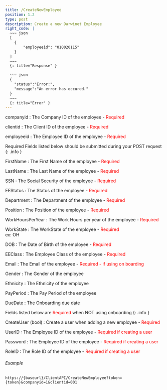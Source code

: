 ```yaml
---
title: /CreateNewEmployee
position: 1.2
type: post
description: Create a new Darwinet Employee
right_code: |
  ~~~ json
  [
    {
        "employeeid": "010020115"
    }
  ]
  ~~~
  {: title="Response" }

  ~~~ json
  {
    "status":"Error:",
    "message":"An error has occured."
  }
  ~~~
  {: title="Error" }
---
```

companyid
: The Company ID of the employee - <span style="color: red">Required</span>

clientid
: The Client ID of the employee - <span style="color: red">Required</span>

employeeid
: The Employee ID of the employee - <span style="color: red">Required</span>

Required Fields listed below should be submitted during your POST request
{: .info }

FirstName
: The First Name of the employee - <span style="color: red">Required</span>

LastName
: The Last Name of the employee - <span style="color: red">Required</span>

SSN
: The Social Security of the employee - <span style="color: red">Required</span>

EEStatus
: The Status of the employee - <span style="color: red">Required</span>

Department
: The Department of the employee - <span style="color: red">Required</span>

Position
: The Position of the employee - <span style="color: red">Required</span>

WorkHoursPerYear
: The Work Hours per year of the employee - <span style="color: red">Required</span>

WorkState
: The WorkState of the employee - <span style="color: red">Required</span><br/> ex: OH

DOB
: The Date of Birth of the employee - <span style="color: red">Required</span>

EEClass
: The Employee Class of the employee - <span style="color: red">Required</span>

Email
: The Email of the employee - <span style="color: red">Required - if using on boarding</span>

Gender
: The Gender of the employee

Ethnicity
: The Ethnicity of the employee

PayPeriod
: The Pay Period of the employee

DueDate
: The Onboarding due date

Fields listed below are <span style="color: red">Required</span> when NOT using onboarding
{: .info }

CreateUser (bool)
: Create a user when adding a new employee - <span style="color: red">Required</span>

UserID
: The Employee ID of the employee - <span style="color: red">Required if creating a user</span>

Password
: The Employee ID of the employee - <span style="color: red">Required if creating a user</span>

RoleID
: The Role ID of the employee - <span style="color: red">Required if creating a user</span>

###### Example

```
https://{baseurl}/ClientAPI/CreateNewEmployee?token={token}&companyid=1&clientid=001
```




<!-- Lists all the photos you have access to. You can paginate by using the parameters listed above.

~~~ javascript
$.get("http://api.myapp.com/books/", { "token": "YOUR_APP_KEY"}, function(data) {
  alert(data);
});
~~~
{: title="jQuery" }

~~~ python
r = requests.get("http://api.myapp.com/books/", token="YOUR_APP_KEY")
print r.text
~~~
{: title="Python" }

~~~ javascript
var request = require("request");
request("http://api.myapp.com/books?token=YOUR_APP_KEY", function (error, response, body) {
  if (!error && response.statusCode == 200) {
    console.log(body);
  }
});
~~~
{: title="Node.js" }

~~~ bash
curl http://sampleapi.readme.com/orders?key=YOUR_APP_KEY
~~~
{: title="Curl" } -->
